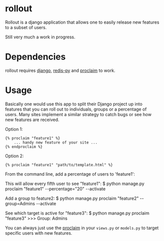 # rollout

Rollout is a django application that allows one to easily
release new features to a subset of users.

Still very much a work in progress.

# Dependencies

rollout requires [django](http://www.djangoproject.com), [redis-py](http://github.com/andymccurdy/redis-py) and [proclaim](http://github.com/asenchi/proclaim) to work.

# Usage

Basically one would use this app to split their Django project up into
features that you can roll out to individuals, groups or a percentage of
users.  Many sites implement a similar strategy to catch bugs or see how
new features are received.

Option 1:

    {% proclaim "feature1" %}
        ... handy new feature of your site ...
    {% endproclaim %}

Option 2:

    {% proclaim "feature1" "path/to/template.html" %}

From the command line, add a percentage of users to 'feature1':

This will allow every fifth user to see "feature1":
    $ python manage.py proclaim "feature1" --percentage="20" --activate

Add a group to feature2:
    $ python manage.py proclaim "feature2" --group=Admins --activate

See which target is active for "feature3":
    $ python manage.py proclaim "feature3"
    >>> Group: Admins

You can always just use the
[proclaim](http://github.com/asenchi/proclaim) in your `views.py` or
`models.py` to target specific users with new features.
